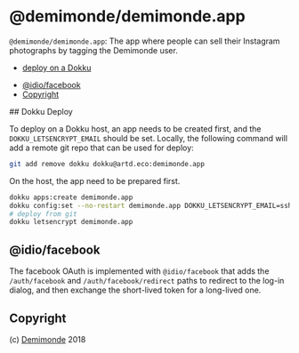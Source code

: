# @demimonde/demimonde.app

`@demimonde/demimonde.app`: The app where people can sell their Instagram photographs by tagging the Demimonde user.

* [deploy on a Dokku](#deploy-on-a-dokku)
- [@idio/facebook](#idiofacebook)
- [Copyright](#copyright)


## Dokku Deploy

To <a name="deploy-on-a-dokku">deploy on a Dokku</a> host, an app needs to be created first, and the `DOKKU_LETSENCRYPT_EMAIL` should be set. Locally, the following command will add a remote git repo that can be used for deploy:

```sh
git add remove dokku dokku@artd.eco:demimonde.app
```

On the host, the app need to be prepared first.

```sh
dokku apps:create demimonde.app
dokku config:set --no-restart demimonde.app DOKKU_LETSENCRYPT_EMAIL=ssh@adc.sh
# deploy from git
dokku letsencrypt demimonde.app
```

## @idio/facebook

The facebook OAuth is implemented with `@idio/facebook` that adds the `/auth/facebook` and `/auth/facebook/redirect` paths to redirect to the log-in dialog, and then exchange the short-lived token for a long-lived one.


## Copyright

(c) [Demimonde][1] 2018

[1]: https://demimonde.cc
